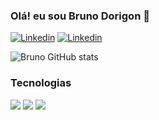 ### Olá! eu sou Bruno Dorigon 👋

[![Linkedin](https://img.shields.io/badge/LinkedIn-0077B5?style=for-the-badge&logo=linkedin&logoColor=white)](https://www.linkedin.com/in/bruno-santos-dorigon-63b54a219/)
[![Linkedin](	https://img.shields.io/badge/Instagram-E4405F?style=for-the-badge&logo=instagram&logoColor=white)](https://www.instagram.com/bdorigon/)

![Bruno GitHub stats](https://github-readme-stats.vercel.app/api?username=DorigonBruno&show_icons=true&theme=dracula)

### Tecnologias
<div style="display: inline_block">
  <img src="https://img.shields.io/badge/HTML5-E34F26?style=for-the-badge&logo=html5&logoColor=white">
  <img src="https://img.shields.io/badge/CSS3-1572B6?style=for-the-badge&logo=css3&logoColor=white">
  <img src="https://img.shields.io/badge/JavaScript-F7DF1E?style=for-the-badge&logo=javascript&logoColor=black">
</div><br>
